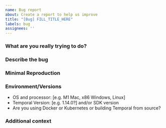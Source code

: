 ```yaml
---
name: Bug report
about: Create a report to help us improve
title: "[Bug] FILL_TITLE_HERE"
labels: bug
assignees: ''
---
```


### What are you really trying to do?

<!-- 
Tell us at a high level what you're doing, to avoid XY problem (https://en.wikipedia.org/wiki/XY_problem) 
-->

### Describe the bug

<!-- A clear and concise description of what the bug is. -->

<!-- If applicable, add screenshots or code blocks to help explain your problem. You can also use [Loom](http://loom.com/) to do short, free video bug reports. -->

### Minimal Reproduction

<!-- 
Modify our hello world templates to demonstrate:

- TypeScript: https://github.com/temporalio/samples-typescript/tree/main/hello-world
- Go: https://github.com/temporalio/money-transfer-project-template-go
- Java: https://github.com/temporalio/money-transfer-project-template-java
- PHP: https://github.com/temporalio/samples-php#samples
-->

### Environment/Versions

<!-- Please complete the following information where relevant. -->

- OS and processor: [e.g. M1 Mac, x86 Windows, Linux]
- Temporal Version: [e.g. 1.14.0?] and/or SDK version
- Are you using Docker or Kubernetes or building Temporal from source?

### Additional context

<!-- Add any other context about the problem here. -->
